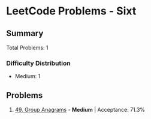 # LeetCode Problems - Sixt

## Summary
Total Problems: 1

### Difficulty Distribution

- Medium: 1

## Problems

1. [49. Group Anagrams](https://leetcode.com/problems/group-anagrams/) - **Medium** | Acceptance: 71.3%